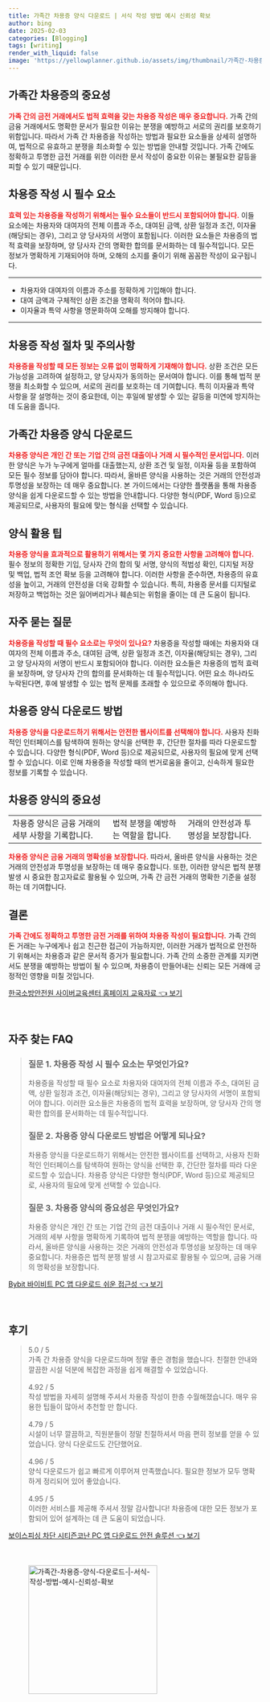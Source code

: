 ```yaml
---
title: 가족간 차용증 양식 다운로드 | 서식 작성 방법 예시 신뢰성 확보
author: bing
date: 2025-02-03
categories: [Blogging]
tags: [writing]
render_with_liquid: false
image: 'https://yellowplanner.github.io/assets/img/thumbnail/가족간-차용증-양식-다운로드-|-서식-작성-방법-예시-신뢰성-확보.webp'
---
```



<h2 id='가족간 차용증의 중요성'>가족간 차용증의 중요성</h2>

<p><b><span style="color: #ee2323;">가족 간의 금전 거래에서도 법적 효력을 갖는 차용증 작성은 매우 중요합니다.</span></b> 가족 간의 금융 거래에서도 명확한 문서가 필요한 이유는 분쟁을 예방하고 서로의 권리를 보호하기 위함입니다. 따라서 가족 간 차용증을 작성하는 방법과 필요한 요소들을 상세히 설명하여, 법적으로 유효하고 분쟁을 최소화할 수 있는 방법을 안내할 것입니다. 가족 간에도 정확하고 투명한 금전 거래를 위한 이러한 문서 작성이 중요한 이유는 불필요한 갈등을 피할 수 있기 때문입니다.</p>

<h2 id='차용증 작성 시 필수 요소'>차용증 작성 시 필수 요소</h2>

<p><b><span style="color: #ee2323;">효력 있는 차용증을 작성하기 위해서는 필수 요소들이 반드시 포함되어야 합니다.</span></b> 이들 요소에는 차용자와 대여자의 전체 이름과 주소, 대여된 금액, 상환 일정과 조건, 이자율(해당되는 경우), 그리고 양 당사자의 서명이 포함됩니다. 이러한 요소들은 차용증의 법적 효력을 보장하며, 양 당사자 간의 명확한 합의를 문서화하는 데 필수적입니다. 모든 정보가 명확하게 기재되어야 하며, 오해의 소지를 줄이기 위해 꼼꼼한 작성이 요구됩니다.</p>

<hr />

<ul>
    <li>차용자와 대여자의 이름과 주소를 정확하게 기입해야 합니다.</li>
    <li>대여 금액과 구체적인 상환 조건을 명확히 적어야 합니다.</li>
    <li>이자율과 특약 사항을 명문화하여 오해를 방지해야 합니다.</li>
</ul>

<hr />

<h2 id='차용증 작성 절차 및 주의사항'>차용증 작성 절차 및 주의사항</h2>

<p><b><span style="color: #ee2323;">차용증을 작성할 때 모든 정보는 오류 없이 명확하게 기재해야 합니다.</span></b> 상환 조건은 모든 가능성을 고려하여 설정하고, 양 당사자가 동의하는 문서여야 합니다. 이를 통해 법적 분쟁을 최소화할 수 있으며, 서로의 권리를 보호하는 데 기여합니다. 특히 이자율과 특약 사항을 잘 설명하는 것이 중요한데, 이는 후일에 발생할 수 있는 갈등을 미연에 방지하는 데 도움을 줍니다.</p>

<h2 id='가족간 차용증 양식 다운로드'>가족간 차용증 양식 다운로드</h2>

<p><b><span style="color: #ee2323;">차용증 양식은 개인 간 또는 기업 간의 금전 대출이나 거래 시 필수적인 문서입니다.</span></b> 이러한 양식은 누가 누구에게 얼마를 대출했는지, 상환 조건 및 일정, 이자율 등을 포함하여 모든 필수 정보를 담아야 합니다. 따라서, 올바른 양식을 사용하는 것은 거래의 안전성과 투명성을 보장하는 데 매우 중요합니다. 본 가이드에서는 다양한 플랫폼을 통해 차용증 양식을 쉽게 다운로드할 수 있는 방법을 안내합니다. 다양한 형식(PDF, Word 등)으로 제공되므로, 사용자의 필요에 맞는 형식을 선택할 수 있습니다.</p>

<h2 id='양식 활용 팁'>양식 활용 팁</h2>

<p><b><span style="color: #ee2323;">차용증 양식을 효과적으로 활용하기 위해서는 몇 가지 중요한 사항을 고려해야 합니다.</span></b> 필수 정보의 정확한 기입, 당사자 간의 합의 및 서명, 양식의 적법성 확인, 디지털 저장 및 백업, 법적 조언 확보 등을 고려해야 합니다. 이러한 사항을 준수하면, 차용증의 유효성을 높이고, 거래의 안전성을 더욱 강화할 수 있습니다. 특히, 차용증 문서를 디지털로 저장하고 백업하는 것은 잃어버리거나 훼손되는 위험을 줄이는 데 큰 도움이 됩니다.</p>

<h2 id='자주 묻는 질문'>자주 묻는 질문</h2>

<p><b><span style="color: #ee2323;">차용증을 작성할 때 필수 요소로는 무엇이 있나요?</span></b> 차용증을 작성할 때에는 차용자와 대여자의 전체 이름과 주소, 대여된 금액, 상환 일정과 조건, 이자율(해당되는 경우), 그리고 양 당사자의 서명이 반드시 포함되어야 합니다. 이러한 요소들은 차용증의 법적 효력을 보장하며, 양 당사자 간의 합의를 문서화하는 데 필수적입니다. 어떤 요소 하나라도 누락된다면, 후에 발생할 수 있는 법적 문제를 초래할 수 있으므로 주의해야 합니다.</p>

<h2 id='차용증 양식 다운로드 방법'>차용증 양식 다운로드 방법</h2>

<p><b><span style="color: #ee2323;">차용증 양식을 다운로드하기 위해서는 안전한 웹사이트를 선택해야 합니다.</span></b> 사용자 친화적인 인터페이스를 탐색하여 원하는 양식을 선택한 후, 간단한 절차를 따라 다운로드할 수 있습니다. 다양한 형식(PDF, Word 등)으로 제공되므로, 사용자의 필요에 맞게 선택할 수 있습니다. 이로 인해 차용증을 작성할 때의 번거로움을 줄이고, 신속하게 필요한 정보를 기록할 수 있습니다.</p>

<h2 id='차용증 양식의 중요성'>차용증 양식의 중요성</h2>

<table>
    <tr>
        <td>차용증 양식은 금융 거래의 세부 사항을 기록합니다.</td>
        <td>법적 분쟁을 예방하는 역할을 합니다.</td>
        <td>거래의 안전성과 투명성을 보장합니다.</td>
    </tr>
</table>

<p><b><span style="color: #ee2323;">차용증 양식은 금융 거래의 명확성을 보장합니다.</span></b> 따라서, 올바른 양식을 사용하는 것은 거래의 안전성과 투명성을 보장하는 데 매우 중요합니다. 또한, 이러한 양식은 법적 분쟁 발생 시 중요한 참고자료로 활용될 수 있으며, 가족 간 금전 거래의 명확한 기준을 설정하는 데 기여합니다.</p>

<h2 id='결론'>결론</h2>

<p><b><span style="color: #ee2323;">가족 간에도 정확하고 투명한 금전 거래를 위하여 차용증 작성이 필요합니다.</span></b> 가족 간의 돈 거래는 누구에게나 쉽고 친근한 접근이 가능하지만, 이러한 거래가 법적으로 안전하기 위해서는 차용증과 같은 문서적 증거가 필요합니다. 가족 간의 소중한 관계를 지키면서도 분쟁을 예방하는 방법이 될 수 있으며, 차용증이 만들어내는 신뢰는 모든 거래에 긍정적인 영향을 미칠 것입니다.</p>


<p><a class="click-button" title="한국소방안전원 사이버교육센터 홈페이지 교육자료" href="https://yellowplanner.github.io/posts/%ED%95%9C%EA%B5%AD%EC%86%8C%EB%B0%A9%EC%95%88%EC%A0%84%EC%9B%90-%EC%82%AC%EC%9D%B4%EB%B2%84%EA%B5%90%EC%9C%A1%EC%84%BC%ED%84%B0-%ED%99%88%ED%8E%98%EC%9D%B4%EC%A7%80-%EA%B5%90%EC%9C%A1%EC%9E%90%EB%A3%8C/" rel="dofollow">한국소방안전원 사이버교육센터 홈페이지 교육자료 👈 보기</a></p><br>
<h2 id='자주_찾는_FAQ'>자주 찾는 FAQ</h2>
<div itemscope="" itemtype="https://schema.org/FAQPage"> 
<blockquote> 
<div itemscope="" itemprop="mainEntity" itemtype="https://schema.org/Question"> 
<h3 itemprop="name">질문 1. 차용증 작성 시 필수 요소는 무엇인가요?</h3> 
<div itemscope="" itemprop="acceptedAnswer" itemtype="https://schema.org/Answer"> 
<span itemprop="text"> 
<p>차용증을 작성할 때 필수 요소로 차용자와 대여자의 전체 이름과 주소, 대여된 금액, 상환 일정과 조건, 이자율(해당되는 경우), 그리고 양 당사자의 서명이 포함되어야 합니다. 이러한 요소들은 차용증의 법적 효력을 보장하며, 양 당사자 간의 명확한 합의를 문서화하는 데 필수적입니다.</p> 
</span> 
</div> 
</div> 

<div itemscope="" itemprop="mainEntity" itemtype="https://schema.org/Question"> 
<h3 itemprop="name">질문 2. 차용증 양식 다운로드 방법은 어떻게 되나요?</h3> 
<div itemscope="" itemprop="acceptedAnswer" itemtype="https://schema.org/Answer"> 
<span itemprop="text"> 
<p>차용증 양식을 다운로드하기 위해서는 안전한 웹사이트를 선택하고, 사용자 친화적인 인터페이스를 탐색하여 원하는 양식을 선택한 후, 간단한 절차를 따라 다운로드할 수 있습니다. 차용증 양식은 다양한 형식(PDF, Word 등)으로 제공되므로, 사용자의 필요에 맞게 선택할 수 있습니다.</p> 
</span> 
</div> 
</div> 

<div itemscope="" itemprop="mainEntity" itemtype="https://schema.org/Question"> 
<h3 itemprop="name">질문 3. 차용증 양식의 중요성은 무엇인가요?</h3> 
<div itemscope="" itemprop="acceptedAnswer" itemtype="https://schema.org/Answer"> 
<span itemprop="text"> 
<p>차용증 양식은 개인 간 또는 기업 간의 금전 대출이나 거래 시 필수적인 문서로, 거래의 세부 사항을 명확하게 기록하여 법적 분쟁을 예방하는 역할을 합니다. 따라서, 올바른 양식을 사용하는 것은 거래의 안전성과 투명성을 보장하는 데 매우 중요합니다. 차용증은 법적 분쟁 발생 시 참고자료로 활용될 수 있으며, 금융 거래의 명확성을 보장합니다.</p> 
</span> 
</div> 
</div> 
</blockquote> 
</div>
<p><a class="click-button" title="Bybit 바이비트 PC 앱 다운로드 쉬운 접근성" href="https://yellowplanner.github.io/posts/Bybit-%EB%B0%94%EC%9D%B4%EB%B9%84%ED%8A%B8-PC-%EC%95%B1-%EB%8B%A4%EC%9A%B4%EB%A1%9C%EB%93%9C-%EC%89%AC%EC%9A%B4-%EC%A0%91%EA%B7%BC%EC%84%B1/" rel="dofollow">Bybit 바이비트 PC 앱 다운로드 쉬운 접근성 👈 보기</a></p><br>
<h2 id='후기'>후기</h2>
<div itemscope itemtype="https://schema.org/Product">
  <blockquote>
  <div itemprop="review" itemscope itemtype="https://schema.org/Review">
      <div itemprop="reviewRating" itemscope itemtype="https://schema.org/Rating"> <span itemprop="ratingValue">5.0</span> / <span itemprop="bestRating">5</span> </div>
      <span itemprop="reviewBody">가족 간 차용증 양식을 다운로드하며 정말 좋은 경험을 했습니다. 친절한 안내와 깔끔한 시설 덕분에 복잡한 과정을 쉽게 해결할 수 있었습니다.</span>
  </div>
  <br>
  <div itemprop="review" itemscope itemtype="https://schema.org/Review">
      <div itemprop="reviewRating" itemscope itemtype="https://schema.org/Rating"> <span itemprop="ratingValue">4.92</span> / <span itemprop="bestRating">5</span> </div>
      <span itemprop="reviewBody">작성 방법을 자세히 설명해 주셔서 차용증 작성이 한층 수월해졌습니다. 매우 유용한 팁들이 많아서 추천할 만 합니다.</span>
  </div>
  <br>
  <div itemprop="review" itemscope itemtype="https://schema.org/Review">
      <div itemprop="reviewRating" itemscope itemtype="https://schema.org/Rating"> <span itemprop="ratingValue">4.79</span> / <span itemprop="bestRating">5</span> </div>
      <span itemprop="reviewBody">시설이 너무 깔끔하고, 직원분들이 정말 친절하셔서 마음 편히 정보를 얻을 수 있었습니다. 양식 다운로드도 간단했어요.</span>
  </div>
  <br>
  <div itemprop="review" itemscope itemtype="https://schema.org/Review">
      <div itemprop="reviewRating" itemscope itemtype="https://schema.org/Rating"> <span itemprop="ratingValue">4.96</span> / <span itemprop="bestRating">5</span> </div>
      <span itemprop="reviewBody">양식 다운로드가 쉽고 빠르게 이루어져 만족했습니다. 필요한 정보가 모두 명확하게 정리되어 있어 좋았습니다.</span>
  </div>
  <br>
  <div itemprop="review" itemscope itemtype="https://schema.org/Review">
      <div itemprop="reviewRating" itemscope itemtype="https://schema.org/Rating"> <span itemprop="ratingValue">4.95</span> / <span itemprop="bestRating">5</span> </div>
      <span itemprop="reviewBody">이러한 서비스를 제공해 주셔서 정말 감사합니다! 차용증에 대한 모든 정보가 포함되어 있어 설계하는 데 큰 도움이 되었습니다.</span>
  </div>
  </blockquote>
</div>
<p><a class="click-button" title="보이스피싱 차단 시티즌코난 PC 앱 다운로드 안전 솔루션" href="https://yellowplanner.github.io/posts/%EB%B3%B4%EC%9D%B4%EC%8A%A4%ED%94%BC%EC%8B%B1-%EC%B0%A8%EB%8B%A8-%EC%8B%9C%ED%8B%B0%EC%A6%8C%EC%BD%94%EB%82%9C-PC-%EC%95%B1-%EB%8B%A4%EC%9A%B4%EB%A1%9C%EB%93%9C-%EC%95%88%EC%A0%84-%EC%86%94%EB%A3%A8%EC%85%98/" rel="dofollow">보이스피싱 차단 시티즌코난 PC 앱 다운로드 안전 솔루션 👈 보기</a></p><br>
<figure class="image"><img src="https://yellowplanner.github.io/assets/img/thumbnail/가족간-차용증-양식-다운로드-|-서식-작성-방법-예시-신뢰성-확보.webp" alt="가족간-차용증-양식-다운로드-|-서식-작성-방법-예시-신뢰성-확보" width="256" height="256"></figure>